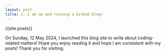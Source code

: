 ```yaml
---
layout: post
title: 1. I am up and running a GitHub blog!
---
```

{{site.posts}}

On Sunday, 12 May 2024, I launched this blog site to write about coding-related matters! Hope you enjoy reading it and hope I am consistent with my posts! Thank you for visiting.

